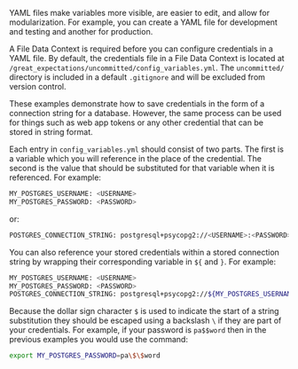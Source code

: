 YAML files make variables more visible, are easier to edit, and allow for modularization. For example, you can create a YAML file for development and testing and another for production.

A File Data Context is required before you can configure credentials in a YAML file.  By default, the credentials file in a File Data Context is located at `/great_expectations/uncommitted/config_variables.yml`.  The `uncommitted/` directory is included in a default `.gitignore` and will be excluded from version control.

These examples demonstrate how to save credentials in the form of a connection string for a database.  However, the same process can be used for things such as web app tokens or any other credential that can be stored in string format.

Each entry in `config_variables.yml` should consist of two parts.  The first is a variable which you will reference in the place of the credential.  The second is the value that should be substituted for that variable when it is referenced.  For example:

```bash title="config_variables.yml"
MY_POSTGRES_USERNAME: <USERNAME>
MY_POSTGRES_PASSWORD: <PASSWORD>
```

or:

```bash title="config_variables.yml"
POSTGRES_CONNECTION_STRING: postgresql+psycopg2://<USERNAME>:<PASSWORD>@<HOST>:<PORT>/<DATABASE>
```

You can also reference your stored credentials within a stored connection string by wrapping their corresponding variable in `${` and `}`. For example:

```bash title="config_variables.yml"
MY_POSTGRES_USERNAME: <USERNAME>
MY_POSTGRES_PASSWORD: <PASSWORD>
POSTGRES_CONNECTION_STRING: postgresql+psycopg2://${MY_POSTGRES_USERNAME}:${MY_POSTGRES_PASSWORD}@<HOST>:<PORT>/<DATABASE>
```

Because the dollar sign character `$` is used to indicate the start of a string substitution they should be escaped using a backslash `\` if they are part of your credentials. For example, if your password is `pa$$word` then in the previous examples you would use the command:

```bash title="Terminal"
export MY_POSTGRES_PASSWORD=pa\$\$word
```
